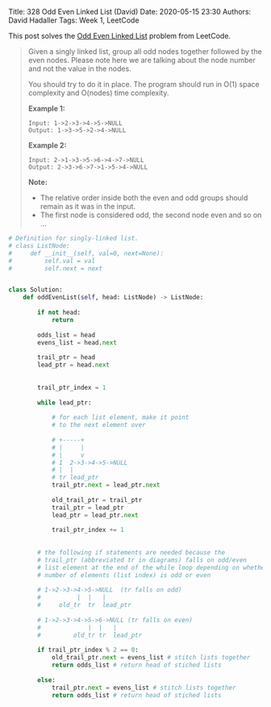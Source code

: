 Title: 328 Odd Even Linked List (David)
Date: 2020-05-15 23:30
Authors: David Hadaller
Tags: Week 1, LeetCode



This post solves the [Odd Even Linked List](https://leetcode.com/problems/odd-even-linked-list/) problem from LeetCode.

>Given a singly linked list, group all odd nodes together followed by the even nodes.  Please note here we are talking about the node number and not the value  in the nodes.
>
>You should try to do it in place. The program should run in O(1) space complexity and O(nodes) time complexity.
>
>**Example 1:**
>
>```
>Input: 1->2->3->4->5->NULL
>Output: 1->3->5->2->4->NULL
>```
>
>**Example 2:**
>
>```
>Input: 2->1->3->5->6->4->7->NULL
>Output: 2->3->6->7->1->5->4->NULL
>```
>
>**Note:**
>
>- The relative order inside both the even and odd groups should remain as it was in the input.
>- The first node is considered odd, the second node even and so on ...



```python
# Definition for singly-linked list.
# class ListNode:
#     def __init__(self, val=0, next=None):
#         self.val = val
#         self.next = next


class Solution:
    def oddEvenList(self, head: ListNode) -> ListNode:
        
        if not head:
            return
        
        odds_list = head
        evens_list = head.next
        
        trail_ptr = head
        lead_ptr = head.next
        
        
        trail_ptr_index = 1
        
        while lead_ptr:
            
            # for each list element, make it point
            # to the next element over
            
            # +-----+
            # |     |
            # |     v
            # 1  2->3->4->5->NULL
            # |  |
            # tr lead_ptr 
            trail_ptr.next = lead_ptr.next
            
            old_trail_ptr = trail_ptr
            trail_ptr = lead_ptr
            lead_ptr = lead_ptr.next
            
            trail_ptr_index += 1
        
            
        # the following if statements are needed because the 
        # trail_ptr (abbreviated tr in diagrams) falls on odd/even
        # list element at the end of the while loop depending on whether the total
        # number of elements (list index) is odd or even
          
        # 1->2->3->4->5->NULL  (tr falls on odd)
        #          |  |   |
        #     old_tr  tr  lead_ptr
        
        # 1->2->3->4->5->6->NULL (tr falls on even)
        #             |  |   |
        #         old_tr tr  lead_ptr
        
        if trail_ptr_index % 2 == 0:
            old_trail_ptr.next = evens_list # stitch lists together
            return odds_list # return head of stiched lists
   
        else:
            trail_ptr.next = evens_list # stitch lists together
            return odds_list # return head of stiched lists       
```

